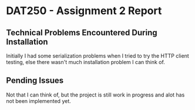 # DAT250 - Assignment 2 Report


## Technical Problems Encountered During Installation
Initially I had some serialization problems when I tried to try the HTTP client testing, else there wasn't much installation problem I can think of.


## Pending Issues
Not that I can think of, but the project is still work in progress and alot has not been implemented yet.
